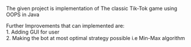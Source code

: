 The given project is implementation of The classic Tik-Tok game using OOPS in Java

Further Improvements that can implemented are:  
    1. Adding GUI for user  
    2. Making the bot at most optimal strategy possible i.e Min-Max algorithm